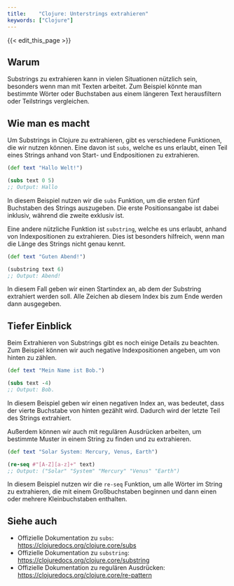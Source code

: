 ```yaml
---
title:    "Clojure: Unterstrings extrahieren"
keywords: ["Clojure"]
---
```


{{< edit_this_page >}}

## Warum

Substrings zu extrahieren kann in vielen Situationen nützlich sein, besonders wenn man mit Texten arbeitet. Zum Beispiel könnte man bestimmte Wörter oder Buchstaben aus einem längeren Text herausfiltern oder Teilstrings vergleichen.

## Wie man es macht

Um Substrings in Clojure zu extrahieren, gibt es verschiedene Funktionen, die wir nutzen können. Eine davon ist `subs`, welche es uns erlaubt, einen Teil eines Strings anhand von Start- und Endpositionen zu extrahieren.

```Clojure
(def text "Hallo Welt!")

(subs text 0 5)
;; Output: Hallo
```

In diesem Beispiel nutzen wir die `subs` Funktion, um die ersten fünf Buchstaben des Strings auszugeben. Die erste Positionsangabe ist dabei inklusiv, während die zweite exklusiv ist.

Eine andere nützliche Funktion ist `substring`, welche es uns erlaubt, anhand von Indexpositionen zu extrahieren. Dies ist besonders hilfreich, wenn man die Länge des Strings nicht genau kennt.

```Clojure
(def text "Guten Abend!")

(substring text 6)
;; Output: Abend!
```

In diesem Fall geben wir einen Startindex an, ab dem der Substring extrahiert werden soll. Alle Zeichen ab diesem Index bis zum Ende werden dann ausgegeben.

## Tiefer Einblick

Beim Extrahieren von Substrings gibt es noch einige Details zu beachten. Zum Beispiel können wir auch negative Indexpositionen angeben, um von hinten zu zählen.

```Clojure
(def text "Mein Name ist Bob.")

(subs text -4)
;; Output: Bob.
```

In diesem Beispiel geben wir einen negativen Index an, was bedeutet, dass der vierte Buchstabe von hinten gezählt wird. Dadurch wird der letzte Teil des Strings extrahiert.

Außerdem können wir auch mit regulären Ausdrücken arbeiten, um bestimmte Muster in einem String zu finden und zu extrahieren.

```Clojure
(def text "Solar System: Mercury, Venus, Earth")

(re-seq #"[A-Z][a-z]+" text)
;; Output: ("Solar" "System" "Mercury" "Venus" "Earth")
```

In diesem Beispiel nutzen wir die `re-seq` Funktion, um alle Wörter im String zu extrahieren, die mit einem Großbuchstaben beginnen und dann einen oder mehrere Kleinbuchstaben enthalten.

## Siehe auch

- Offizielle Dokumentation zu `subs`: https://clojuredocs.org/clojure.core/subs
- Offizielle Dokumentation zu `substring`: https://clojuredocs.org/clojure.core/substring
- Offizielle Dokumentation zu regulären Ausdrücken: https://clojuredocs.org/clojure.core/re-pattern
